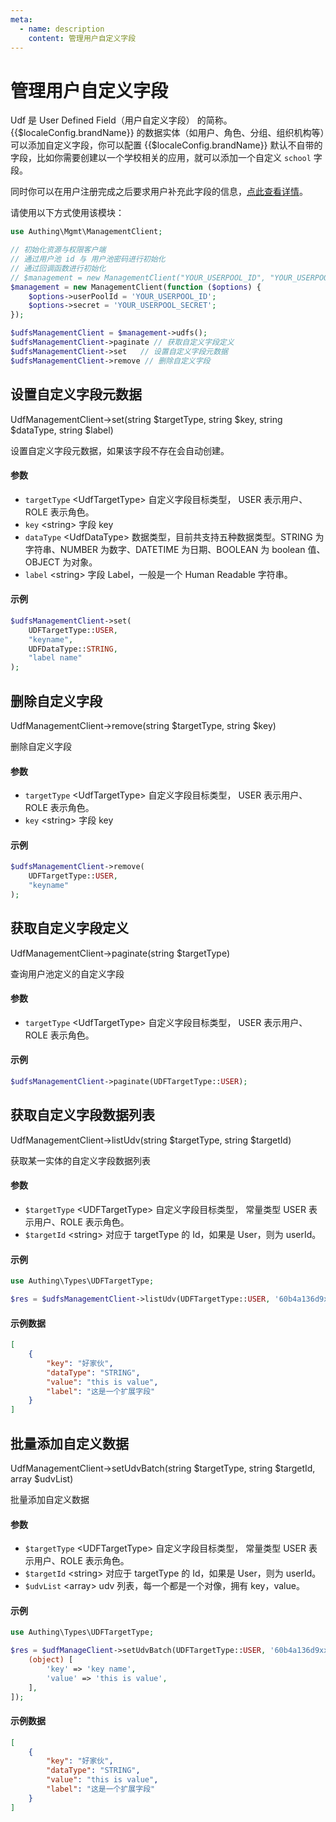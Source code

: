 ```yaml
---
meta:
  - name: description
    content: 管理用户自定义字段
---
```


# 管理用户自定义字段

<LastUpdated/>

Udf 是 User Defined Field（用户自定义字段） 的简称。{{$localeConfig.brandName}} 的数据实体（如用户、角色、分组、组织机构等）可以添加自定义字段，你可以配置 {{$localeConfig.brandName}} 默认不自带的字段，比如你需要创建以一个学校相关的应用，就可以添加一个自定义 `school` 字段。

同时你可以在用户注册完成之后要求用户补充此字段的信息，[点此查看详情](/guides/authentication/extensibility/user-defined-field.md)。

请使用以下方式使用该模块：

```php
use Authing\Mgmt\ManagementClient;

// 初始化资源与权限客户端
// 通过用户池 id 与 用户池密码进行初始化
// 通过回调函数进行初始化
// $management = new ManagementClient("YOUR_USERPOOL_ID", "YOUR_USERPOOL_SECRET");
$management = new ManagementClient(function ($options) {
    $options->userPoolId = 'YOUR_USERPOOL_ID';
    $options->secret = 'YOUR_USERPOOL_SECRET';
});

$udfsManagementClient = $management->udfs();
$udfsManagementClient->paginate // 获取自定义字段定义
$udfsManagementClient->set   // 设置自定义字段元数据
$udfsManagementClient->remove // 删除自定义字段
```

## 设置自定义字段元数据

UdfManagementClient->set(string $targetType, string $key, string $dataType, string $label)

设置自定义字段元数据，如果该字段不存在会自动创建。

#### 参数

- `targetType` \<UdfTargetType\> 自定义字段目标类型， USER 表示用户、ROLE 表示角色。
- `key` \<string\> 字段 key
- `dataType` \<UdfDataType\> 数据类型，目前共支持五种数据类型。STRING 为字符串、NUMBER 为数字、DATETIME 为日期、BOOLEAN 为 boolean 值、OBJECT 为对象。
- `label` \<string\> 字段 Label，一般是一个 Human Readable 字符串。

#### 示例

```php
$udfsManagementClient->set(
    UDFTargetType::USER,
    "keyname",
    UDFDataType::STRING,
    "label name"
);
```

## 删除自定义字段

UdfManagementClient->remove(string $targetType, string $key)

删除自定义字段

#### 参数

- `targetType` \<UdfTargetType\> 自定义字段目标类型， USER 表示用户、ROLE 表示角色。
- `key` \<string\> 字段 key

#### 示例

```php
$udfsManagementClient->remove(
    UDFTargetType::USER, 
    "keyname"
);
```

## 获取自定义字段定义

UdfManagementClient->paginate(string $targetType)

查询用户池定义的自定义字段

#### 参数

- `targetType` \<UdfTargetType\> 自定义字段目标类型， USER 表示用户、ROLE 表示角色。

#### 示例

```php
$udfsManagementClient->paginate(UDFTargetType::USER);
```

## 获取自定义字段数据列表

UdfManagementClient->listUdv(string $targetType, string $targetId)

获取某一实体的自定义字段数据列表

#### 参数

- `$targetType` \<UDFTargetType\> 自定义字段目标类型， 常量类型 USER 表示用户、ROLE 表示角色。
- `$targetId` \<string\> 对应于 targetType 的 Id，如果是 User，则为 userId。

#### 示例

```php
use Authing\Types\UDFTargetType;

$res = $udfsManagementClient->listUdv(UDFTargetType::USER, '60b4a136d9xxxxcc3d87e55a');
```

#### 示例数据

```json
[
    {
        "key": "好家伙",
        "dataType": "STRING",
        "value": "this is value",
        "label": "这是一个扩展字段"
    }
]
```


## 批量添加自定义数据

UdfManagementClient->setUdvBatch(string $targetType, string $targetId, array $udvList)

批量添加自定义数据

#### 参数

- `$targetType` \<UDFTargetType\> 自定义字段目标类型， 常量类型 USER 表示用户、ROLE 表示角色。
- `$targetId` \<string\> 对应于 targetType 的 Id，如果是 User，则为 userId。
- `$udvList` \<array\> udv 列表，每一个都是一个对像，拥有 key，value。

#### 示例

```php
use Authing\Types\UDFTargetType;

$res = $udfManageClient->setUdvBatch(UDFTargetType::USER, '60b4a136d9xxxxcc3d87e55a', [
    (object) [
        'key' => 'key name',
        'value' => 'this is value',
    ],
]);
```

#### 示例数据

```json
[
    {
        "key": "好家伙",
        "dataType": "STRING",
        "value": "this is value",
        "label": "这是一个扩展字段"
    }
]
```
